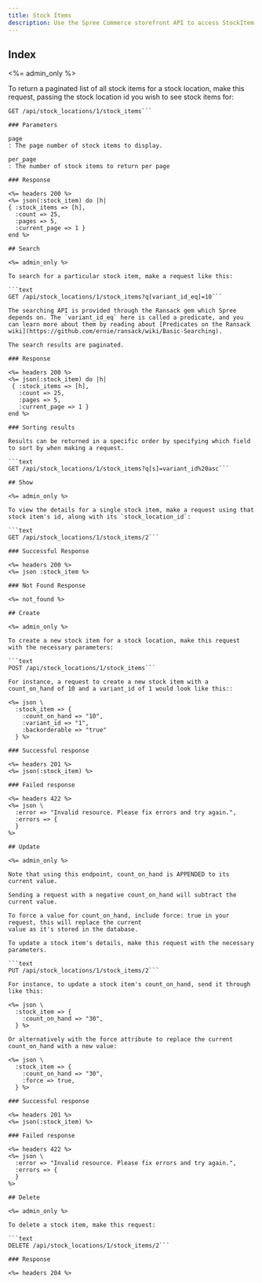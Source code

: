 ```yaml
---
title: Stock Items
description: Use the Spree Commerce storefront API to access StockItem data.
---
```


## Index

<%= admin_only %>

To return a paginated list of all stock items for a stock location, make this request, passing the stock location id you wish to see stock items for:

```text
GET /api/stock_locations/1/stock_items```

### Parameters

page
: The page number of stock items to display.

per_page
: The number of stock items to return per page

### Response

<%= headers 200 %>
<%= json(:stock_item) do |h|
{ :stock_items => [h],
  :count => 25,
  :pages => 5,
  :current_page => 1 }
end %>

## Search

<%= admin_only %>

To search for a particular stock item, make a request like this:

```text
GET /api/stock_locations/1/stock_items?q[variant_id_eq]=10```

The searching API is provided through the Ransack gem which Spree depends on. The `variant_id_eq` here is called a predicate, and you can learn more about them by reading about [Predicates on the Ransack wiki](https://github.com/ernie/ransack/wiki/Basic-Searching).

The search results are paginated.

### Response

<%= headers 200 %>
<%= json(:stock_item) do |h|
 { :stock_items => [h],
   :count => 25,
   :pages => 5,
   :current_page => 1 }
end %>

### Sorting results

Results can be returned in a specific order by specifying which field to sort by when making a request.

```text
GET /api/stock_locations/1/stock_items?q[s]=variant_id%20asc```

## Show

<%= admin_only %>

To view the details for a single stock item, make a request using that stock item's id, along with its `stock_location_id`:

```text
GET /api/stock_locations/1/stock_items/2```

### Successful Response

<%= headers 200 %>
<%= json :stock_item %>

### Not Found Response

<%= not_found %>

## Create

<%= admin_only %>

To create a new stock item for a stock location, make this request with the necessary parameters:

```text
POST /api/stock_locations/1/stock_items```

For instance, a request to create a new stock item with a count_on_hand of 10 and a variant_id of 1 would look like this::

<%= json \
  :stock_item => {
    :count_on_hand => "10",
    :variant_id => "1",
    :backorderable => "true"
  } %>

### Successful response

<%= headers 201 %>
<%= json(:stock_item) %>

### Failed response

<%= headers 422 %>
<%= json \
  :error => "Invalid resource. Please fix errors and try again.",
  :errors => {
  }
%>

## Update

<%= admin_only %>

Note that using this endpoint, count_on_hand is APPENDED to its current value.

Sending a request with a negative count_on_hand will subtract the current value.

To force a value for count_on_hand, include force: true in your request, this will replace the current
value as it's stored in the database.

To update a stock item's details, make this request with the necessary parameters.

```text
PUT /api/stock_locations/1/stock_items/2```

For instance, to update a stock item's count_on_hand, send it through like this:

<%= json \
  :stock_item => {
    :count_on_hand => "30",
  } %>

Or alternatively with the force attribute to replace the current count_on_hand with a new value:

<%= json \
  :stock_item => {
    :count_on_hand => "30",
    :force => true,
  } %>

### Successful response

<%= headers 201 %>
<%= json(:stock_item) %>

### Failed response

<%= headers 422 %>
<%= json \
  :error => "Invalid resource. Please fix errors and try again.",
  :errors => {
  }
%>

## Delete

<%= admin_only %>

To delete a stock item, make this request:

```text
DELETE /api/stock_locations/1/stock_items/2```

### Response

<%= headers 204 %>

